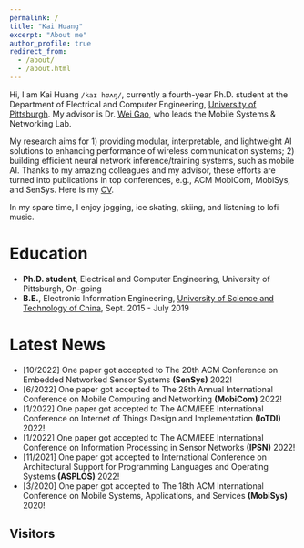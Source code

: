 ```yaml
---
permalink: /
title: "Kai Huang"
excerpt: "About me"
author_profile: true
redirect_from: 
  - /about/
  - /about.html
---
```


Hi, I am Kai Huang `/kaɪ hʊʌŋ/`, currently a fourth-year Ph.D. student at the Department of Electrical and Computer Engineering, [University of Pittsburgh](https://www.pitt.edu/). My advisor is Dr. [Wei Gao](https://sites.pitt.edu/~weigao/), who leads the Mobile Systems & Networking Lab. 

My research aims for 1) providing modular, interpretable, and lightweight AI solutions to enhancing performance of wireless communication systems; 2) building efficient neural network inference/training systems, such as mobile AI. Thanks to my amazing colleagues and my advisor, these efforts are turned into publications in top conferences, e.g., ACM MobiCom, MobiSys, and SenSys. Here is my [CV](http://hellokevin07.github.io/files/CV_KaiHuang.pdf). 

In my spare time, I enjoy jogging, ice skating, skiing, and listening to lofi music.

Education
======
* <b>Ph.D. student</b>, Electrical and Computer Engineering, University of Pittsburgh, On-going
* <b>B.E.</b>, Electronic Information Engineering, [University of Science and Technology of China](https://en.ustc.edu.cn/), Sept. 2015 - July 2019

Latest News
======
* [10/2022] One paper got accepted to The 20th ACM Conference on Embedded Networked Sensor Systems <b>(SenSys)</b> 2022!
* [6/2022] One paper got accepted to The 28th Annual International Conference on Mobile Computing and Networking <b>(MobiCom)</b> 2022!
* [1/2022] One paper got accepted to The ACM/IEEE International Conference on Internet of Things Design and Implementation <b>(IoTDI)</b> 2022!
* [1/2022] One paper got accepted to The ACM/IEEE International Conference on Information Processing in Sensor Networks <b>(IPSN)</b> 2022!
* [11/2021] One paper got accepted to International Conference on Architectural Support for Programming Languages and Operating Systems <b>(ASPLOS)</b> 2022!
* [3/2020] One paper got accepted to The 18th ACM International Conference on Mobile Systems, Applications, and Services <b>(MobiSys)</b> 2020!

## Visitors
<script type="text/javascript" id="clustrmaps" src="//cdn.clustrmaps.com/map_v2.js?cl=ffffff&w=200&t=n&d=g7u5IUOs5t68iO-I4a8qm8n-jEiqio_uFKOmjHZBpT4&co=2589cf"></script>
